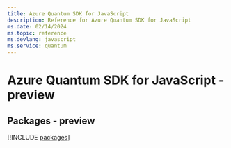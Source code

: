 ```yaml
---
title: Azure Quantum SDK for JavaScript
description: Reference for Azure Quantum SDK for JavaScript
ms.date: 02/14/2024
ms.topic: reference
ms.devlang: javascript
ms.service: quantum
---
```

# Azure Quantum SDK for JavaScript - preview
## Packages - preview
[!INCLUDE [packages](quantum-index.md)]